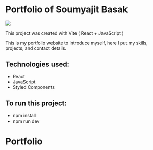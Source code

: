 # Portfolio of Soumyajit Basak

<img src ="https://github.com/soumyajiitt/Portfolio/blob/master/src/assets/Work4.png" />

This project was created with Vite ( React + JavaScript )

This is my portfolio website to introduce myself, here I put my skills, projects, and contact details.

## Technologies used:
- React
- JavaScript
- Styled Components
 
## To run this project:
- npm install
- npm run dev
# Portfolio
